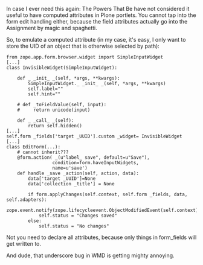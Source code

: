 <p>In case I ever need this again: The Powers That Be have not considered it useful to have computed attributes in Plone portlets. You cannot tap into the form edit handling either, because the field attributes actually go into the Assignment by magic and spaghetti.</p>

<p>So, to emulate a computed attribute (in my case, it's easy, I only want to store the UID of an object that is otherwise selected by path):</p>

<pre><code>from zope.app.form.browser.widget import SimpleInputWidget
[...]
class InvisibleWidget(SimpleInputWidget):   

    def _ _init_ _(self, *args, **kwargs):
        SimpleInputWidget._ _init_ _(self, *args, **kwargs)
        self.label=""
        self.hint=""

    # def _toFieldValue(self, input):
    #     return unicode(input)       

    def _ _call_ _(self):
        return self.hidden()
[...]
self.form _fields['target _UUID'].custom _widget= InvisibleWidget
[...]
class EditForm(...):
    # cannot inherit???
    @form.action( _(u"label_ save", default=u"Save"),
                 condition=form.haveInputWidgets,
                 name=u'save')
    def handle _save _action(self, action, data):
        data['target _UUID']=None
        data['collection _title'] = None

        if form.applyChanges(self.context, self.form _fields, data, self.adapters):
            zope.event.notify(zope.lifecycleevent.ObjectModifiedEvent(self.context))
            self.status = "Changes saved"
        else:
            self.status = "No changes"
</code></pre>

<p>Not you need to declare all attributes, because only things in form&#95;fields will get written to.</p>

<p>And dude, that underscore bug in WMD is getting mighty annoying.</p>